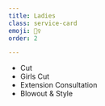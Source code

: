 ```yaml
---
title: Ladies
class: service-card
emoji: 💇‍♀
order: 2

---
```


* Cut
* Girls Cut
* Extension Consultation
* Blowout & Style